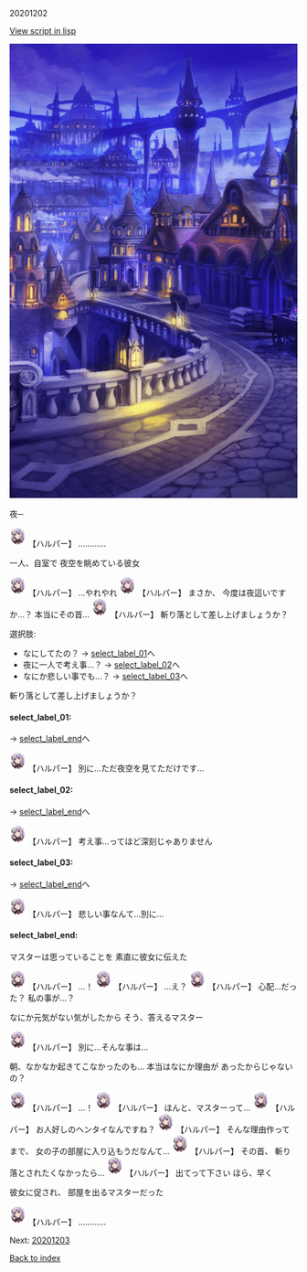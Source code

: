 20201202

[View script in lisp](../scripts/20201202.txt)

![town_night.png](../images/backgrounds/town_night.png)

夜─

<img src="../images/units/202011.png" alt="202011.png" height="34"/>
【ハルパー】
…………

一人、自室で
夜空を眺めている彼女

<img src="../images/units/202011.png" alt="202011.png" height="34"/>
【ハルパー】
…やれやれ

<img src="../images/units/202011.png" alt="202011.png" height="34"/>
【ハルパー】
まさか、
今度は夜這いですか…？
本当にその首…

<img src="../images/units/202011.png" alt="202011.png" height="34"/>
【ハルパー】
斬り落として差し上げましょうか？

選択肢:
- なにしてたの？ → [select_label_01](#select_label_01)へ
- 夜に一人で考え事…？ → [select_label_02](#select_label_02)へ
- なにか悲しい事でも…？ → [select_label_03](#select_label_03)へ

斬り落として差し上げましょうか？

#### select_label_01:
 → [select_label_end](#select_label_end)へ

<img src="../images/units/202011.png" alt="202011.png" height="34"/>
【ハルパー】
別に…ただ夜空を見てただけです…

#### select_label_02:
 → [select_label_end](#select_label_end)へ

<img src="../images/units/202011.png" alt="202011.png" height="34"/>
【ハルパー】
考え事…ってほど深刻じゃありません

#### select_label_03:
 → [select_label_end](#select_label_end)へ

<img src="../images/units/202011.png" alt="202011.png" height="34"/>
【ハルパー】
悲しい事なんて…別に…

#### select_label_end:

マスターは思っていることを
素直に彼女に伝えた

<img src="../images/units/202011.png" alt="202011.png" height="34"/>
【ハルパー】
…！

<img src="../images/units/202011.png" alt="202011.png" height="34"/>
【ハルパー】
…え？

<img src="../images/units/202011.png" alt="202011.png" height="34"/>
【ハルパー】
心配…だった？
私の事が…？

なにか元気がない気がしたから
そう、答えるマスター

<img src="../images/units/202011.png" alt="202011.png" height="34"/>
【ハルパー】
別に…そんな事は…

朝、なかなか起きてこなかったのも…
本当はなにか理由が
あったからじゃないの？

<img src="../images/units/202011.png" alt="202011.png" height="34"/>
【ハルパー】
…！

<img src="../images/units/202011.png" alt="202011.png" height="34"/>
【ハルパー】
ほんと、マスターって…

<img src="../images/units/202011.png" alt="202011.png" height="34"/>
【ハルパー】
お人好しのヘンタイなんですね？

<img src="../images/units/202011.png" alt="202011.png" height="34"/>
【ハルパー】
そんな理由作ってまで、
女の子の部屋に入り込もうだなんて…

<img src="../images/units/202011.png" alt="202011.png" height="34"/>
【ハルパー】
その首、
斬り落とされたくなかったら…

<img src="../images/units/202011.png" alt="202011.png" height="34"/>
【ハルパー】
出てって下さい
ほら、早く

彼女に促され、
部屋を出るマスターだった

<img src="../images/units/202011.png" alt="202011.png" height="34"/>
【ハルパー】
…………


Next: [20201203](20201203.md)

[Back to index](index.md)
